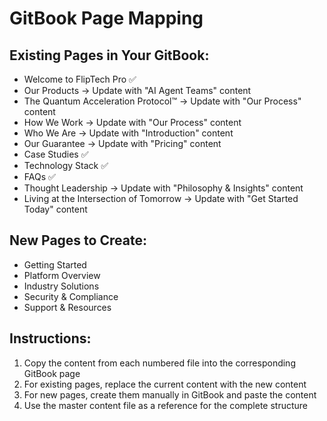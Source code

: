 # GitBook Page Mapping

## Existing Pages in Your GitBook:
- Welcome to FlipTech Pro ✅
- Our Products → Update with "AI Agent Teams" content
- The Quantum Acceleration Protocol™ → Update with "Our Process" content  
- How We Work → Update with "Our Process" content
- Who We Are → Update with "Introduction" content
- Our Guarantee → Update with "Pricing" content
- Case Studies ✅
- Technology Stack ✅
- FAQs ✅
- Thought Leadership → Update with "Philosophy & Insights" content
- Living at the Intersection of Tomorrow → Update with "Get Started Today" content

## New Pages to Create:
- Getting Started
- Platform Overview
- Industry Solutions
- Security & Compliance
- Support & Resources

## Instructions:
1. Copy the content from each numbered file into the corresponding GitBook page
2. For existing pages, replace the current content with the new content
3. For new pages, create them manually in GitBook and paste the content
4. Use the master content file as a reference for the complete structure
